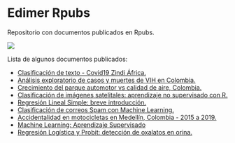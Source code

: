 # Edimer Rpubs

Repositorio con documentos publicados en Rpubs.

![](https://encrypted-tbn0.gstatic.com/images?q=tbn:ANd9GcTkoeG55ji_NyG3-0t4ypPf-1L8wZGwB0LI1g4a3njvEqIZtCTpBg&s)

Lista de algunos documentos publicados:

- [Clasificación de texto - Covid19 Zindi África.](https://rpubs.com/Edimer/612558)
- [Análisis exploratorio de casos y muertes de VIH en Colombia.](https://rpubs.com/Edimer/326811)
- [Crecimiento del parque automotor vs calidad de aire, Colombia.](https://rpubs.com/Edimer/481799)
- [Clasificación de imágenes satelitales: aprendizaje no supervisado con R.](https://rpubs.com/Edimer/519971)
- [Regresión Lineal Simple: breve introducción.](https://rpubs.com/Edimer/520130)
- [Clasificación de correos Spam con Machine Learning.](https://rpubs.com/Edimer/534566)
- [Accidentalidad en motocicletas en Medellín, Colombia - 2015 a 2019.](https://rpubs.com/Edimer/534624)
- [Machine Learning: Aprendizaje Supervisado](https://rpubs.com/Edimer/536034)
- [Regresión Logística y Probit: detección de oxalatos en orina.](https://rpubs.com/Edimer/540368)

